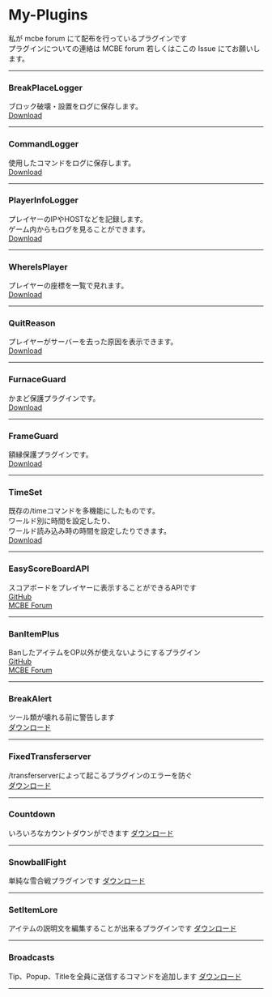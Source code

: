 # My-Plugins
私が mcbe forum にて配布を行っているプラグインです  
プラグインについての連絡は MCBE forum 若しくはここの Issue にてお願いします。
***
### BreakPlaceLogger
ブロック破壊・設置をログに保存します。  
[Download](https://forum.mcbe.jp/resources/296/)
***


### CommandLogger
使用したコマンドをログに保存します。  
[Download](https://forum.mcbe.jp/resources/294/)
***


### PlayerInfoLogger
プレイヤーのIPやHOSTなどを記録します。  
ゲーム内からもログを見ることができます。  
[Download](https://forum.mcbe.jp/resources/381/)
***


### WhereIsPlayer
プレイヤーの座標を一覧で見れます。  
[Download](https://forum.mcbe.jp/resources/293/)
***


### QuitReason
プレイヤーがサーバーを去った原因を表示できます。  
[Download](https://forum.mcbe.jp/resources/382/)
***


### FurnaceGuard
かまど保護プラグインです。  
[Download](https://forum.mcbe.jp/resources/380/)
***


### FrameGuard
額縁保護プラグインです。  
[Download](https://forum.mcbe.jp/resources/323/)
***


### TimeSet
既存の/timeコマンドを多機能にしたものです。  
ワールド別に時間を設定したり、  
ワールド読み込み時の時間を設定したりできます。  
[Download](https://forum.mcbe.jp/resources/397/)
***

### EasyScoreBoardAPI
スコアボードをプレイヤーに表示することができるAPIです  
[GitHub](https://github.com/Saisana299/EasyScoreboardAPI)  
[MCBE Forum](https://forum.mcbe.jp/resources/403/)
***

### BanItemPlus
BanしたアイテムをOP以外が使えないようにするプラグイン  
[GitHub](https://github.com/Saisana299/BanItemPlus)  
[MCBE Forum](https://forum.mcbe.jp/resources/406/)
***

### BreakAlert
ツール類が壊れる前に警告します  
[ダウンロード](https://forum.mcbe.jp/resources/408/)
***

### FixedTransferserver
/transferserverによって起こるプラグインのエラーを防ぐ  
[ダウンロード](https://forum.mcbe.jp/resources/410/)
***

### Countdown
いろいろなカウントダウンができます
[ダウンロード](https://forum.mcbe.jp/resources/449/)
***

### SnowballFight
単純な雪合戦プラグインです
[ダウンロード](https://forum.mcbe.jp/resources/443/)
***

### SetItemLore
アイテムの説明文を編集することが出来るプラグインです
[ダウンロード](https://forum.mcbe.jp/resources/446/)
***

### Broadcasts
Tip、Popup、Titleを全員に送信するコマンドを追加します
[ダウンロード](https://forum.mcbe.jp/resources/445/)
***
